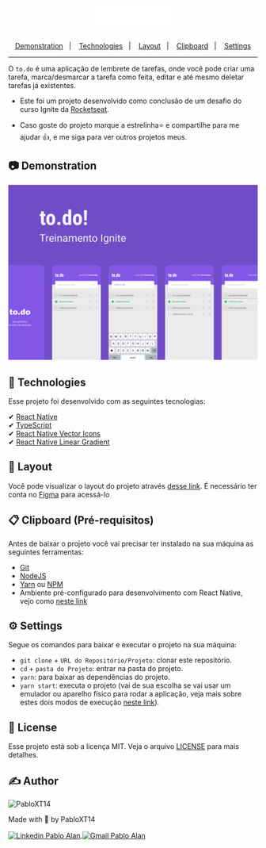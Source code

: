 <h1 align="center">
    <img alt="Icone de Mensagem" title="Icone de Mensagem" src="./.github/images/to.do.png" />
</h1>

<p align="center">
 <a href="#-demonstration">Demonstration</a>&nbsp;&nbsp;&nbsp;|&nbsp;&nbsp;&nbsp;
 <a href="#-technologies">Technologies</a>&nbsp;&nbsp;&nbsp;|&nbsp;&nbsp;&nbsp;
 <a href="#-layout">Layout</a>&nbsp;&nbsp;&nbsp;|&nbsp;&nbsp;&nbsp;
 <a href="#-clipboard-pré-requisitos">Clipboard</a>&nbsp;&nbsp;&nbsp;|&nbsp;&nbsp;&nbsp;
 <a href="#-settings">Settings</a>
</p>

---

O `to.do` é uma aplicação de lembrete de tarefas, onde você pode criar uma tarefa, marca/desmarcar a tarefa como feita, editar e até mesmo deletar tarefas já existentes.

* Este foi um projeto desenvolvido como conclusão de um desafio do curso Ignite da [Rocketseat](https://www.rocketseat.com.br/).

* Caso goste do projeto marque a estrelinha⭐ e compartilhe para me ajudar 👍, e me siga para ver outros projetos meus.


## 📷 Demonstration
<p align="center">
    <img alt="Capa de demonstração do projeto" title="Preview capa do projeto" src="./.github/images/Capa.png" />
</p>


## 🚀 Technologies
Esse projeto foi desenvolvido com as seguintes tecnologias:

✔ [React Native](https://reactnative.dev/)
<br/>
✔ [TypeScript](https://www.typescriptlang.org/)
<br/>
✔ [React Native Vector Icons](https://github.com/oblador/react-native-vector-icons)
<br/>
✔ [React Native Linear Gradient](https://github.com/react-native-linear-gradient/react-native-linear-gradient)
<br/>


## 🔖 Layout

Você pode visualizar o layout do projeto através [desse link](https://www.figma.com/file/L442P4syOkbHGaLr4fGad4/to.do/duplicate). É necessário ter conta no [Figma](https://www.figma.com/) para acessá-lo


## 📋 Clipboard (Pré-requisitos)

Antes de baixar o projeto você vai precisar ter instalado na sua máquina as seguintes ferramentas:

* [Git](https://git-scm.com)
* [NodeJS](https://nodejs.org/en/)
* [Yarn](https://yarnpkg.com/) ou [NPM](https://www.npmjs.com/)
* Ambiente pré-configurado para desenvolvimento com React Native, vejo como [neste link](https://reactnative.dev/docs/environment-setup)


## ⚙ Settings

Segue os comandos para baixar e executar o projeto na sua máquina:

* `git clone` + `URL do Repositório/Projeto`: clonar este repositório.
* `cd` + `pasta do Projeto`: entrar na pasta do projeto.
* `yarn`: para baixar as dependências do projeto.
* `yarn start`: executa o projeto (vai de sua escolha se vai usar um emulador ou aparelho físico para rodar a aplicação, veja mais sobre estes dois modos de execução [neste link](https://reactnative.dev/docs/environment-setup)).


## 📝 License

Esse projeto está sob a licença MIT. Veja o arquivo [LICENSE](LICENSE) para mais detalhes.


## ✍ Author

<img alt="PabloXT14" title="PabloXT14" src="https://avatars.githubusercontent.com/u/71723595?s=400&u=f7a1ec0c2e1f7cd1acf79f61043dbc75b1079de6&v=4" width="100">
<p>
    Made with 💜 by PabloXT14
</p>
<p align="left">
    <a href="https://www.linkedin.com/in/pabloalan/" target="_blank">
        <img align="center" src="https://img.shields.io/badge/LinkedIn-%230077B5?style=for-the-badge&logo=linkedin&logoColor=white" alt="Linkedin Pablo Alan" />
    </a>
    <a href="mailto:pabloxt14@gmail.com" target="_blank">
        <img align="center" src="https://img.shields.io/badge/Gmail-FF0000?style=for-the-badge&logo=gmail&logoColor=white" alt="Gmail Pablo Alan" />
    </a>
</p>

